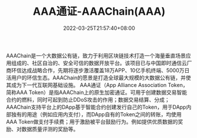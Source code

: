 ﻿---
weight: 
title: "AAA通证-AAAChain(AAA)"
description: "AAAChain是一个大数据公有链，致力于利用区块链技术打造一个海量垂直场景应用组成的、社区自治的、安全可信的数据开放平台"
date: 2022-03-25T21:57:40+08:00
lastmod: 2022-03-25T16:45:40+08:00
draft: false
authors: ["Metabd"]
featuredImage: "aaatongzheng-aaachainaaa.webp"
link: ""
tags: ["数字代币","AAA通证-AAAChain(AAA)"]
categories: ["navigation"]
navigation: ["数字代币"]
lightgallery: true
toc: true
pinned: false
recommend: false
recommend1: false
---
AAAChain是一个大数据公有链，致力于利用区块链技术打造一个海量垂直场景应用组成的、社区自治的、安全可信的数据开放平台。该项目已与中国即时通信云厂商环信达成战略合作，先期将逐步激活覆盖18万APP、10亿手机终端、5000万日活用户的环信生态。AAAChain的愿景是打造全球最大规模的大数据公有链，并使其成为下一代互联网基础设施。
AAA通证（App Alliance Association Token，简称AAA Token）是指AAAChain上的原生加密通证。可用于创建数据交易智能合约的燃料，同时可起到防止DDoS攻击的作用；数据交易结算、分成；AAAChain支持平台上的DApp基于智能合约创建发行自己的Token，用于DApp内部独有的用途（例如应用内支付），而DApp自有的Token之间的转账，均使用AAA Token做支付手续费；用于激励被平台鼓励行为。例如提供优质数据的奖励、对数据质量评测的奖励等。
